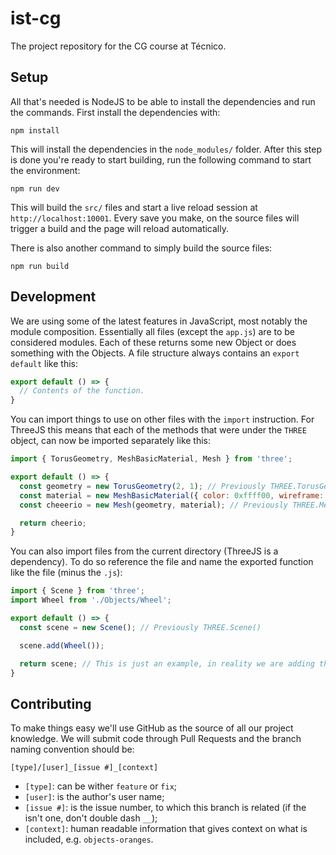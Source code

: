 # ist-cg

The project repository for the CG course at Técnico.

## Setup

All that's needed is NodeJS to be able to install the dependencies and run the commands. First install the dependencies with:

```
npm install
```

This will install the dependencies in the `node_modules/` folder. After this step is done you're ready to start building, run the following command to start the environment:

```
npm run dev
```

This will build the `src/` files and start a live reload session at `http://localhost:10001`. Every save you make, on the source files will trigger a build and the page will reload automatically.

There is also another command to simply build the source files:

```
npm run build
```

## Development

We are using some of the latest features in JavaScript, most notably the module composition. Essentially all files (except the `app.js`) are to be considered modules. Each of these returns some new Object or does something with the Objects. A file structure always contains an `export default` like this:

```javascript
export default () => {
  // Contents of the function.
}
```

You can import things to use on other files with the `import` instruction. For ThreeJS this means that each of the methods that were under the `THREE` object, can now be imported separately like this:

```javascript
import { TorusGeometry, MeshBasicMaterial, Mesh } from 'three';

export default () => {
  const geometry = new TorusGeometry(2, 1); // Previously THREE.TorusGeometry()
  const material = new MeshBasicMaterial({ color: 0xffff00, wireframe: true }); // Previously THREE.MeshBasicMaterial()
  const cheeerio = new Mesh(geometry, material); // Previously THREE.Mesh()

  return cheerio;
}
```

You can also import files from the current directory (ThreeJS is a dependency). To do so reference the file and name the exported function like the file (minus the `.js`):

```javascript
import { Scene } from 'three';
import Wheel from './Objects/Wheel';

export default () => {
  const scene = new Scene(); // Previously THREE.Scene()

  scene.add(Wheel());

  return scene; // This is just an example, in reality we are adding the scene variable to the window object which is of global access.
}
```

## Contributing

To make things easy we'll use GitHub as the source of all our project knowledge. We will submit code through Pull Requests and the branch naming convention should be:

```
[type]/[user]_[issue #]_[context]
```

- `[type]`: can be wither `feature` or `fix`;
- `[user]`: is the author's user name;
- `[issue #]`: is the issue number, to which this branch is related (if the isn't one, don't double dash `__`);
- `[context]`: human readable information that gives context on what is included, e.g. `objects-oranges`.
